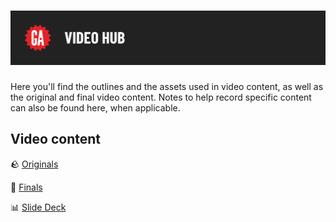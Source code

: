 # ![Video Hub](../assets/video-hub.png)

Here you'll find the outlines and the assets used in video content, as well as the original and final video content. Notes to help record specific content can also be found here, when applicable.

## Video content

🪨 [Originals](https://drive.google.com/drive/u/0/folders/1JeFV4dbZLNZKbQ-F2tnIAq3cnjZRGFSL)

💎 [Finals](https://generalassembly.wistia.com/folders/8nsa0pby34)

📊 [Slide Deck](https://docs.google.com/presentation/d/1Bq-6sXmCmt7qWd5kQqzeso9OULkvZ4_JTjzv6kfq5Vs/edit)
